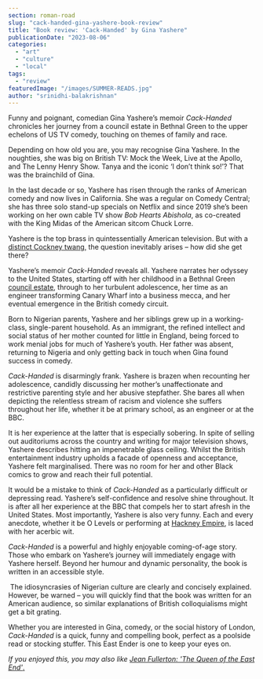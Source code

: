```yaml
---
section: roman-road
slug: "cack-handed-gina-yashere-book-review"
title: "Book review: 'Cack-Handed' by Gina Yashere"
publicationDate: "2023-08-06"
categories: 
  - "art"
  - "culture"
  - "local"
tags: 
  - "review"
featuredImage: "/images/SUMMER-READS.jpg"
author: "srinidhi-balakrishnan"
---
```


Funny and poignant, comedian Gina Yashere’s memoir _Cack-Handed_ chronicles her journey from a council estate in Bethnal Green to the upper echelons of US TV comedy, touching on themes of family and race.

Depending on how old you are, you may recognise Gina Yashere. In the noughties, she was big on British TV: Mock the Week, Live at the Apollo, and The Lenny Henry Show. Tanya and the iconic ‘I don’t think so!’? That was the brainchild of Gina. 

In the last decade or so, Yashere has risen through the ranks of American comedy and now lives in California. She was a regular on Comedy Central; she has three solo stand-up specials on Netflix and since 2019 she’s been working on her own cable TV show _Bob Hearts Abishola_, as co-created with the King Midas of the American sitcom Chuck Lorre. 

Yashere is the top brass in quintessentially American television. But with a [distinct Cockney twang,](https://romanroadlondon.com/cockney-rhyming-slang-history/) the question inevitably arises – how did she get there? 

Yashere’s memoir _Cack-Handed_ reveals all. Yashere narrates her odyssey to the United States, starting off with her childhood in a Bethnal Green [council estate](https://romanroadlondon.com/cranbrook-estate-in-pictures/), through to her turbulent adolescence, her time as an engineer transforming Canary Wharf into a business mecca, and her eventual emergence in the British comedy circuit.

Born to Nigerian parents, Yashere and her siblings grew up in a working-class, single-parent household. As an immigrant, the refined intellect and social status of her mother counted for little in England, being forced to work menial jobs for much of Yashere’s youth. Her father was absent, returning to Nigeria and only getting back in touch when Gina found success in comedy. 

_Cack-Handed_ is disarmingly frank. Yashere is brazen when recounting her adolescence, candidly discussing her mother’s unaffectionate and restrictive parenting style and her abusive stepfather. She bares all when depicting the relentless stream of racism and violence she suffers throughout her life, whether it be at primary school, as an engineer or at the BBC. 

It is her experience at the latter that is especially sobering. In spite of selling out auditoriums across the country and writing for major television shows, Yashere describes hitting an impenetrable glass ceiling. Whilst the British entertainment industry upholds a facade of openness and acceptance, Yashere felt marginalised. There was no room for her and other Black comics to grow and reach their full potential. 

It would be a mistake to think of _Cack-Handed_ as a particularly difficult or depressing read. Yashere’s self-confidence and resolve shine throughout. It is after all her experience at the BBC that compels her to start afresh in the United States. Most importantly, Yashere is also very funny. Each and every anecdote, whether it be O Levels or performing at [Hackney Empire](https://romanroadlondon.com/places/hackney-empire/), is laced with her acerbic wit. 

_Cack-Handed_ is a powerful and highly enjoyable coming-of-age story. Those who embark on Yashere’s journey will immediately engage with Yashere herself. Beyond her humour and dynamic personality, the book is written in an accessible style.

 The idiosyncrasies of Nigerian culture are clearly and concisely explained. However, be warned – you will quickly find that the book was written for an American audience, so similar explanations of British colloquialisms might get a bit grating. 

Whether you are interested in Gina, comedy, or the social history of London, _Cack-Handed_ is a quick, funny and compelling book, perfect as a poolside read or stocking stuffer. This East Ender is one to keep your eyes on.

_If you enjoyed this, you may also like_ [_Jean Fullerton: 'The Queen of the East End'_.](https://romanroadlondon.com/jean-fullerton-author-queen-of-east-end/)


